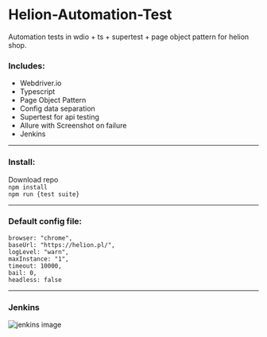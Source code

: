 # Helion-Automation-Test
Automation tests in wdio + ts + supertest + page object pattern for helion shop.
<h3>Includes:</h3>
<ul>
<li>Webdriver.io</li>
<li>Typescript</li>
<li>Page Object Pattern</li>
<li>Config data separation</li>
<li>Supertest for api testing</li>
<li>Allure with Screenshot on failure</li>
<li>Jenkins</li>
</ul>

<hr />

<h3>Install:</h3>
Download repo <br />
<code>npm install</code> <br />
<code>npm run {test suite}</code> <br />

<hr />

<h3>Default config file:</h3>

    browser: "chrome", 
    baseUrl: "https://helion.pl/", 
    logLevel: "warn",
    maxInstance: "1",
    timeout: 10000, 
    bail: 0, 
    headless: false


<hr />

<h3>Jenkins</h3>
<img src ="https://megarabat.eu/wp-content/uploads/2021/05/Allure-image.png" alt="jenkins image" />
